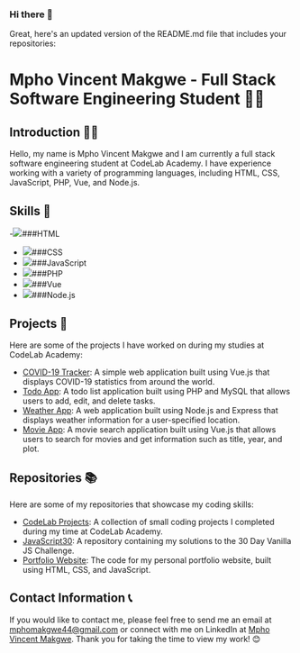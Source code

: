 ### Hi there 👋

Great, here's an updated version of the README.md file that includes your repositories:

# Mpho Vincent Makgwe - Full Stack Software Engineering Student 👨‍💻

## Introduction 🙋‍♂️
Hello, my name is Mpho Vincent Makgwe and I am currently a full stack software engineering student at CodeLab Academy. I have experience working with a variety of programming languages, including HTML, CSS, JavaScript, PHP, Vue, and Node.js.

## Skills 🚀
-<img src="https://img.icons8.com/color/48/000000/html-5--v1.png"/>###HTML
- <img src="https://img.icons8.com/color/48/000000/css3.png"/>###CSS
- <img src="https://img.icons8.com/color/48/000000/javascript--v1.png"/>###JavaScript
- <img src="https://img.icons8.com/officel/48/000000/php-logo.png"/>###PHP
- <img src="https://img.icons8.com/color/48/000000/vue-js.png"/>###Vue
- <img src="https://img.icons8.com/color/48/000000/nodejs.png"/>###Node.js

## Projects 💼
Here are some of the projects I have worked on during my studies at CodeLab Academy:
- [COVID-19 Tracker](https://github.com/Mpho-vincent-makgwe/covid19-tracker): A simple web application built using Vue.js that displays COVID-19 statistics from around the world.
- [Todo App](https://github.com/Mpho-vincent-makgwe/todo-app): A todo list application built using PHP and MySQL that allows users to add, edit, and delete tasks.
- [Weather App](https://github.com/Mpho-vincent-makgwe/weather-app): A web application built using Node.js and Express that displays weather information for a user-specified location.
- [Movie App](https://github.com/Mpho-vincent-makgwe/movie-app): A movie search application built using Vue.js that allows users to search for movies and get information such as title, year, and plot.

## Repositories 📚
Here are some of my repositories that showcase my coding skills:
- [CodeLab Projects](https://github.com/Mpho-vincent-makgwe/codelab-projects): A collection of small coding projects I completed during my time at CodeLab Academy.
- [JavaScript30](https://github.com/Mpho-vincent-makgwe/javascript30): A repository containing my solutions to the 30 Day Vanilla JS Challenge.
- [Portfolio Website](): The code for my personal portfolio website, built using HTML, CSS, and JavaScript.

## Contact Information 📞
If you would like to contact me, please feel free to send me an email at mphomakgwe44@gmail.com or connect with me on LinkedIn at [Mpho Vincent Makgwe](https://www.linkedin.com/in/mpho-vincent-makgwe-1ab386199/). Thank you for taking the time to view my work! 😊
